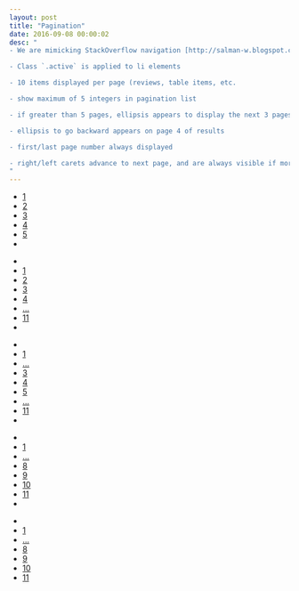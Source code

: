 ```yaml
---
layout: post
title: "Pagination"
date: 2016-09-08 00:00:02
desc: "
- We are mimicking StackOverflow navigation [http://salman-w.blogspot.com/2014/04/stackoverflow-like-pagination.html](http://salman-w.blogspot.com/2014/04/stackoverflow-like-pagination.html)

- Class `.active` is applied to li elements

- 10 items displayed per page (reviews, table items, etc.

- show maximum of 5 integers in pagination list

- if greater than 5 pages, ellipsis appears to display the next 3 pages available

- ellipsis to go backward appears on page 4 of results

- first/last page number always displayed

- right/left carets advance to next page, and are always visible if more than one page of results, unless first or last page are selected, in which case that respective caret is not displayed
"
---
```


<nav>
  <ul class="pagination unified">
    <li class="active">
      <a href="#">1</a>
    </li>
    <li>
      <a href="#">2</a>
    </li>
    <li>
      <a href="#">3</a>
    </li>
    <li>
      <a href="#">4</a>
    </li>
    <li>
      <a href="#">5</a>
    </li>
    <li>
      <a href="#" aria-label="Previous">
        <span aria-hidden="true"><i class="fa fa-angle-right"></i></span>
      </a>
    </li>
  </ul>
</nav>

<nav>
  <ul class="pagination unified">
    <li>
      <a href="#" aria-label="Previous">
        <span aria-hidden="true"><i class="fa fa-angle-left"></i></span>
      </a>
    </li>
    <li>
      <a href="#">1</a>
    </li>
    <li class="active">
    <a href="#">2</a>
    </li>
    <li>
      <a href="#">3</a>
    </li>
    <li>
      <a href="#">4</a>
    </li>
    <li>
    <a href="#">&hellip;</a>
    </li>
        <li>
          <a href="#">11</a>
        </li>
    <li>
      <a href="#" aria-label="Previous">
        <span aria-hidden="true"><i class="fa fa-angle-right"></i></span>
      </a>
    </li>
  </ul>
</nav>


<nav>
  <ul class="pagination unified">
    <li>
      <a href="#" aria-label="Previous">
        <span aria-hidden="true"><i class="fa fa-angle-left"></i></span>
      </a>
    </li>
    <li>
      <a href="#">1</a>
    </li>
    <li>
    <a href="#">&hellip;</a>
    </li>
    <li>
      <a href="#">3</a>
    </li>
    <li class="active">
      <a href="#">4</a>
    </li>
    <li>
      <a href="#">5</a>
    </li>
    <li>
    <a href="#">&hellip;</a>
    </li>
        <li>
          <a href="#">11</a>
        </li>
    <li>
      <a href="#" aria-label="Previous">
        <span aria-hidden="true"><i class="fa fa-angle-right"></i></span>
      </a>
    </li>
  </ul>
</nav>


<nav>
  <ul class="pagination unified">
    <li>
      <a href="#" aria-label="Previous">
        <span aria-hidden="true"><i class="fa fa-angle-left"></i></span>
      </a>
    </li>
    <li>
      <a href="#">1</a>
    </li>
    <li>
    <a href="#">&hellip;</a>
    </li>
    <li>
      <a href="#">8</a>
    </li>
    <li>
      <a href="#">9</a>
    </li>
    <li class="active">
    <a href="#">10</a>
    </li>
        <li>
          <a href="#">11</a>
        </li>
    <li>
      <a href="#" aria-label="Previous">
        <span aria-hidden="true"><i class="fa fa-angle-right"></i></span>
      </a>
    </li>
  </ul>
</nav>

<nav>
  <ul class="pagination unified">
    <li>
      <a href="#" aria-label="Previous">
        <span aria-hidden="true"><i class="fa fa-angle-left"></i></span>
      </a>
    </li>
    <li>
      <a href="#">1</a>
    </li>
    <li>
    <a href="#">&hellip;</a>
    </li>
    <li>
      <a href="#">8</a>
    </li>
    <li>
      <a href="#">9</a>
    </li>
    <li>
    <a href="#">10</a>
    </li>
        <li class="active">
          <a href="#">11</a>
        </li>
  </ul>
</nav>